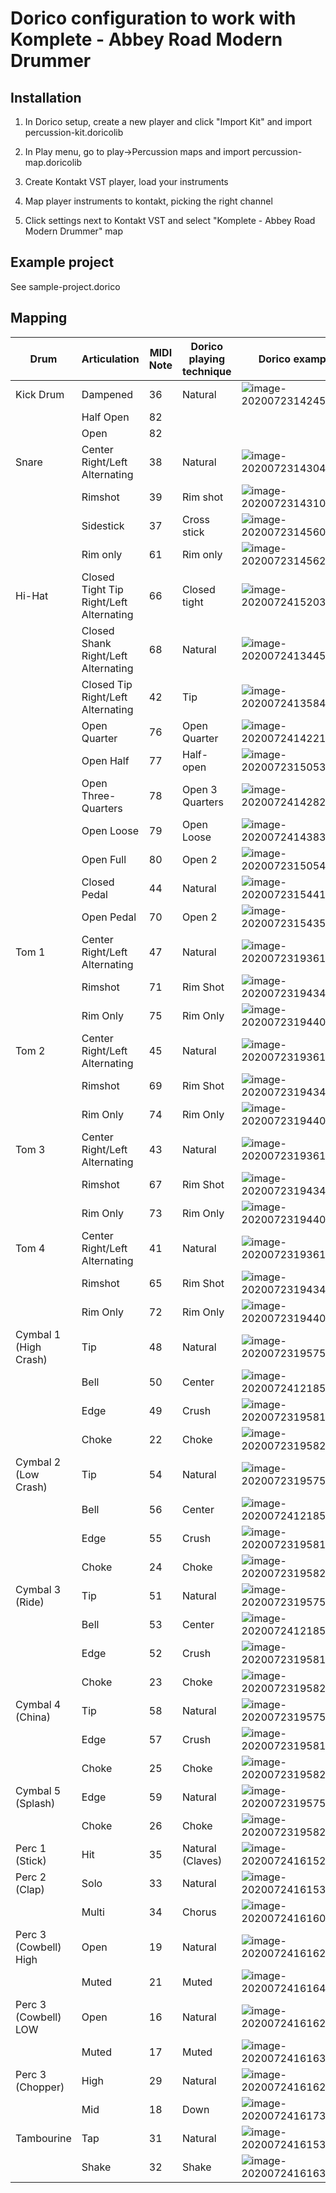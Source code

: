 # Dorico configuration to work with Komplete - Abbey Road Modern Drummer

## Installation

1. In Dorico setup, create a new player and click "Import Kit" and import percussion-kit.doricolib

2. In Play menu, go to play->Percussion maps and import percussion-map.doricolib

3. Create Kontakt VST player, load your instruments

4. Map player instruments to kontakt, picking the right channel

5. Click settings next to Kontakt VST and select "Komplete - Abbey Road Modern Drummer" map

## Example project

See sample-project.dorico

## Mapping


| Drum       | Articulation           | MIDI Note  | Dorico playing technique | Dorico example |
| ------------- |-------------| -----| ---- | --- |
| Kick Drum | Dampened | 36 | Natural | ![image-20200723142455451](README.assets/image-20200723142455451.png) |
|  | Half Open | 82|  | |
|  | Open | 82|  | |
| Snare | Center Right/Left Alternating | 38 | Natural| ![image-20200723143044372](README.assets/image-20200723143044372.png) |
|  | Rimshot | 39 | Rim shot | ![image-20200723143106420](README.assets/image-20200723143106420.png) |
| | Sidestick | 37 | Cross stick| ![image-20200723145609345](README.assets/image-20200723145609345.png) |
|  | Rim only | 61 | Rim only| ![image-20200723145621063](README.assets/image-20200723145621063.png) |
| Hi-Hat | Closed Tight Tip Right/Left Alternating | 66 | Closed tight | ![image-20200724152032966](README.assets/image-20200724152032966.png) |
| | Closed Shank Right/Left Alternating | 68 | Natural | ![image-20200724134454660](README.assets/image-20200724134454660.png) |
| | Closed Tip Right/Left Alternating | 42 | Tip | ![image-20200724135844471](README.assets/image-20200724135844471.png) |
| | Open Quarter | 76 | Open Quarter | ![image-20200724142219007](README.assets/image-20200724142219007.png) |
| | Open Half | 77 | Half-open | ![image-20200723150532143](README.assets/image-20200723150532143.png) |
| | Open Three-Quarters | 78 | Open 3 Quarters | ![image-20200724142822987](README.assets/image-20200724142822987.png) |
| | Open Loose | 79 | Open Loose | ![image-20200724143837784](README.assets/image-20200724143837784.png) |
| | Open Full | 80 | Open 2 | ![image-20200723150542069](README.assets/image-20200723150542069.png) |
| | Closed Pedal | 44 | Natural | ![image-20200723154413102](README.assets/image-20200723154413102.png) |
| | Open Pedal | 70 | Open 2 | ![image-20200723154353499](README.assets/image-20200723154353499.png) |
| Tom 1 | Center Right/Left Alternating | 47 | Natural | ![image-20200723193619650](README.assets/image-20200723193619650.png) |
|  | Rimshot | 71 | Rim Shot | ![image-20200723194341274](README.assets/image-20200723194341274.png) |
|  | Rim Only| 75 | Rim Only | ![image-20200723194400645](README.assets/image-20200723194400645.png) |
| Tom 2 | Center Right/Left Alternating | 45 | Natural | ![image-20200723193619650](README.assets/image-20200723193619650.png) |
|  | Rimshot | 69 | Rim Shot | ![image-20200723194341274](README.assets/image-20200723194341274.png) |
|  | Rim Only | 74 | Rim Only | ![image-20200723194400645](README.assets/image-20200723194400645.png) |
| Tom 3 | Center Right/Left Alternating | 43 | Natural | ![image-20200723193619650](README.assets/image-20200723193619650.png) |
|  | Rimshot | 67 | Rim Shot | ![image-20200723194341274](README.assets/image-20200723194341274.png) |
|  | Rim Only| 73 | Rim Only | ![image-20200723194400645](README.assets/image-20200723194400645.png) |
| Tom 4 | Center Right/Left Alternating | 41 | Natural | ![image-20200723193619650](README.assets/image-20200723193619650.png) |
|  | Rimshot | 65 | Rim Shot | ![image-20200723194341274](README.assets/image-20200723194341274.png) |
|  | Rim Only| 72 | Rim Only | ![image-20200723194400645](README.assets/image-20200723194400645.png) |
| Cymbal 1 (High Crash) | Tip | 48 | Natural | ![image-20200723195754390](README.assets/image-20200723195754390.png) |
|  | Bell | 50 | Center | ![image-20200724121859868](README.assets/image-20200724121859868.png) |
|  | Edge | 49 | Crush | ![image-20200723195812447](README.assets/image-20200723195812447.png) |
|  | Choke | 22 | Choke | ![image-20200723195829114](README.assets/image-20200723195829114.png) |
| Cymbal 2 (Low Crash) | Tip | 54 | Natural | ![image-20200723195754390](README.assets/image-20200723195754390.png) |
|  | Bell | 56 | Center | ![image-20200724121859868](README.assets/image-20200724121859868.png) |
|  | Edge | 55 | Crush | ![image-20200723195812447](README.assets/image-20200723195812447.png) |
|  | Choke | 24 | Choke | ![image-20200723195829114](README.assets/image-20200723195829114.png) |
| Cymbal 3 (Ride) | Tip | 51 | Natural | ![image-20200723195754390](README.assets/image-20200723195754390.png) |
|  | Bell | 53 | Center | ![image-20200724121859868](README.assets/image-20200724121859868.png) |
|  | Edge | 52 | Crush | ![image-20200723195812447](README.assets/image-20200723195812447.png) |
|  | Choke | 23 | Choke | ![image-20200723195829114](README.assets/image-20200723195829114.png) |
| Cymbal 4 (China) | Tip | 58 | Natural | ![image-20200723195754390](README.assets/image-20200723195754390.png) |
|  | Edge | 57 | Crush | ![image-20200723195812447](README.assets/image-20200723195812447.png) |
|  | Choke | 25 | Choke | ![image-20200723195829114](README.assets/image-20200723195829114.png) |
| Cymbal 5 (Splash) | Edge | 59 | Natural | ![image-20200723195754390](README.assets/image-20200723195754390.png) |
|  | Choke | 26 | Choke | ![image-20200723195829114](README.assets/image-20200723195829114.png) |
| Perc 1 (Stick) | Hit | 35 | Natural (Claves) | ![image-20200724161528366](README.assets/image-20200724161528366.png) |
| Perc 2 (Clap) | Solo | 33 | Natural | ![image-20200724161535337](README.assets/image-20200724161535337.png) |
| | Multi | 34 | Chorus | ![image-20200724161603769](README.assets/image-20200724161603769.png) |
| Perc 3 (Cowbell) High | Open | 19 | Natural | ![image-20200724161620549](README.assets/image-20200724161620549.png) |
|  | Muted | 21 | Muted | ![image-20200724161642875](README.assets/image-20200724161642875.png) |
| Perc 3 (Cowbell) LOW | Open | 16 | Natural | ![image-20200724161624424](README.assets/image-20200724161624424.png) |
|  | Muted | 17 | Muted | ![image-20200724161637285](README.assets/image-20200724161637285.png) |
| Perc 3 (Chopper) | High | 29 | Natural | ![image-20200724161624424](README.assets/image-20200724161624424.png) |
|  | Mid | 18 | Down | ![image-20200724161738346](README.assets/image-20200724161738346.png) |
| Tambourine | Tap | 31 | Natural | ![image-20200724161535337](README.assets/image-20200724161535337.png) |
| | Shake | 32 | Shake | ![image-20200724161637285](README.assets/image-20200724161637285.png) |


